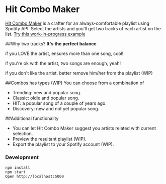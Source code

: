 # Hit Combo Maker
[Hit Combo Maker](http://cosmitar.github.io/hit-combo-maker/) is a crafter for an always-comfortable playlist using Spotify API.
Select the artists and you'll get two tracks of each artist on the list.
[Try this work-in-progress example](http://cosmitar.github.io/hit-combo-maker/)

##Why two tracks? 
**It's the perfect balance**

if you LOVE the artist, ensures more than one song, cool!

if you're ok with the artist, two songs are enough, yeah!

if you don't like the artist, better remove him/her from the playlist (WIP)

##Combos has types (WIP)
You can choose from a combination of
- Trending: new and popular song.
- Classic: oldie and popular song.
- HIT: a popular song of a couple of years ago.
- Discovery: new and not yet popular song.

##Additional functionality
- You can let Hit Combo Maker suggest you artists related with current selection.
- Preview the resultant playlist (WIP).
- Export the playlist to your Spotify account (WIP).

### Development

```
npm install
npm start
Open http://localhost:5000
```